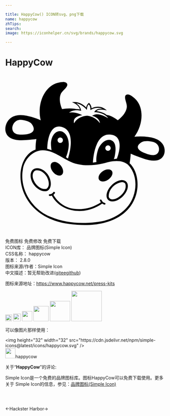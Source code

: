 ```yaml
---

title: HappyCow() ICON转svg、png下载
name: happycow
zhTips: 
search: 
image: https://iconhelper.cn/svg/brands/happycow.svg

---
```


# HappyCow  <small style="font-size: 60%;font-weight: 100"></small>

<div id="svg" class="svg-wrap">
<svg role="img" viewBox="0 0 24 24" xmlns="http://www.w3.org/2000/svg"><title>HappyCow icon</title><path d="M8.66 1.23c-.424.004-.924.156-1.13.236-1.69.678-2.78 3.09-2.2 5.52-.32-.139-.614-.257-.676-.28a8.46 8.46 0 0 0-1.45-.412c-.849-.156-1.8-.189-2.53.471-.693.63-.963 1.87-.271 2.6.749.783 2.3.637 3.27.548.101-.01.557-.04 1-.106a9.763 9.763 0 0 0-.116 1.59c-3.73 1.32-3.43 10.1 5.09 11.2 10.8 1.39 11.6-6.81 9.07-9.14.091-.518.144-.999.165-1.45.433.202.933.386 1.04.426.903.353 2.34.917 3.29.462.874-.42.985-1.56.51-2.29-.497-.768-1.42-1.01-2.27-1.12a9.355 9.355 0 0 0-1.51-.061c-.05.002-.252.012-.497.03 1.33-1.83 1.4-4.19.319-5.48-.25-.298-1.22-1.23-1.65-.743-.279.392.226 1.16.186 1.74-.092.901-.855 1.62-1.36 2.01-.717-.57-1.36-.745-1.36-.745l-.322-.062c-.644-.5-1.53-.563-1.53-.563.363-.44 1.56-.1 1.56-.1-1.06-1.06-2.31-.328-2.31-.328 0-.517-.381-.831-.381-.831-.398.306-.415.714-.415.714-1.01-1.06-2.12-.794-2.12-.794s.98.31 1.17 1.08a2.638 2.638 0 0 0-.533-.049l-.346-.066a6.87 6.87 0 0 0-1.81.062c-.245-.593-.51-1.5-.191-2.28.237-.527 1.04-.966.983-1.44-.063-.277-.346-.363-.676-.359zm2.03 3.21c.612.065 1.19.512 1.6.993.004-.298.045-.625.269-.843.227.189.265.57.25.867.528-.343 1.23-.48 1.82-.203-.465-.063-.989.058-1.24.498.768.044 1.63.26 2.1.92-.692-.385-1.64-.876-2.42-.365.541.139 1.13.49 1.17 1.11a2.764 2.764 0 0 0-1.9-1.12c-.69.027-1.42.342-1.84.904-.106.174-.188.353-.174.01-.044-.673.737-.908 1.26-.997-.612-.3-1.31-.514-1.99-.375.511-.414 1.22-.43 1.83-.28a1.627 1.627 0 0 0-.728-1.12zM2.26 6.92a2.81 2.81 0 0 1 .526.054c.284.05.876.21 1.13.497.25.287.974 1.36-.751 1.62-.563.06-1.46.159-1.89-.298-.394-.422-.229-1.16.175-1.54.265-.248.529-.328.81-.333zm5.77 1a1.35 1.35 0 0 1 .264.02c2.65.432 1.14 4.81 1.14 4.81l-.294-.203c.204-.483.428-1.25.416-2.01-.017-1.07-.63-1.94-1.37-1.92-.74.01-1.33.892-1.31 1.97.004.279.046.785.121 1.05-.005-.015-.005-.133-.01-.15l-.678-.213s.013-3.32 1.72-3.35zm7.61 1.21c.156.001.322.022.498.063 1.94.46.663 3.57.663 3.57l-.607.1v.003c-.655.103-1.39.213-2.13.35-.023-.028.019.03 0 0l-.865.143s.105-4.25 2.44-4.23zm-1.58 4.15l2.21-.315c.117-.167.182-.442.225-.665.203-1.05.158-2.03-.53-2.3a.953.953 0 0 0-.334-.066c-.617-.012-1.29.54-1.63 1.38-.205.518-.391 1.63-.258 2 .05.14.511.119.418.016zM8.27 9.57a.409.409 0 1 1 0 .818.409.409 0 0 1 0-.818zm13.1.55c.167.002.32.015.427.03.492.066.904.159 1.19.617.274.437.213 1.11-.289 1.36-.543.269-1.37-.07-1.89-.281-1.57-.71-.56-1.42-.237-1.59.202-.11.517-.137.795-.134zm-5.92.645a.409.409 0 1 1 .026.818.409.409 0 0 1-.026-.818zm-9.85.741c1.45-.014 2.64.949 3.88 1.56 1.7.91 3.72.797 5.53.348 1.1-.334 2.49-.539 3.43.234 1.26 1.25 1.41 3.21.84 4.79-.697 2.04-2.7 3.33-4.74 3.75-2.55.45-5.29.36-7.7-.663-2.75-1.06-4.7-4.09-4.21-7.06.146-1.47 1.41-2.92 2.96-2.97zm1.77 1.75a.625.625 0 0 0-.164.025c-.418.125-.507.674-.198 1.23.309.552.898.9 1.32.773.418-.125.507-.674.198-1.23-.27-.484-.755-.809-1.15-.799zm-2.55.945a1.014 1.014 0 0 0-.614.174c-.535.384-.549 1.42.074 2.29.623.868 1.65 1.24 2.18.857.535-.384.534-1.54-.088-2.41-.428-.597-1.04-.903-1.55-.911zm10.7.172a1.357 1.357 0 0 0-.608.144c-.571.272-.956.837-.858 1.26.098.425.64.549 1.21.278.572-.272.955-.837.858-1.26-.061-.266-.296-.414-.603-.421zm-10.8.14c.633-.02 1.18.411 1.5.931.3.534.566 1.41-.004 1.85-.878.205-1.66-.574-1.96-1.33-.244-.474-.208-1.41.47-1.45zm12.9 1.48a1.294 1.294 0 0 0-.104 0c-.47.022-1.03.29-1.51.764-.756.755-.991 1.75-.525 2.21.465.466 1.46.23 2.21-.524.756-.756.991-1.75.525-2.21a.867.867 0 0 0-.601-.238zm.014.309c.174.01.35.091.44.243.233.785-.355 1.58-.985 1.99-.423.305-1.21.618-1.51.012-.09-1.11.915-2.12 1.98-2.25a.602.602 0 0 1 .074 0zm-10.3 1.45a.124.124 0 0 0-.103.062c-.01.014-.19.312-.548.309a.125.125 0 0 0-.128.129c.001.065.053.12.116.129l.018.001a.85.85 0 0 0 .316-.057c.216.431 1.1 1.9 3.28 2.25 2.21.353 3.87-.74 4.3-1.05a.88.88 0 0 0 .339.157l.017.003a.129.129 0 0 0 .138-.1.132.132 0 0 0-.102-.155c-.35-.078-.474-.411-.48-.427a.135.135 0 0 0-.166-.083.126.126 0 0 0-.081.163c.003.01.045.126.146.256-.436.3-2.02 1.26-4.09.968-1.93-.272-2.83-1.69-3.06-2.11.138-.111.209-.23.215-.238a.13.13 0 0 0-.05-.178.135.135 0 0 0-.075-.018z"/></svg>
</div>
<detail full-name='happycow'></detail>

<div class="detail-page">
<p>
<span><span class="badge-success badge">免费图标</span> <span class="badge-success badge">免费修改</span>  <span class="badge-success badge">免费下载</span> </span>
<br/>
<span>
ICON库：
<span class="badge-secondary badge">品牌图标(Simple Icon)</span> 
</span>
<br/>
<span>
CSS名称：
<span class="badge-secondary badge">happycow</span> 
</span>

<br/>
<span>
版本：
<span class="badge-secondary badge">2.8.0</span> 
</span>
<br/>
<span>图标来源/作者：<span class="badge-light badge">Simple Icon</span></span> 
<br/>
<span class="zh-detail">中文描述：暂无<span class="help-link"><span>帮助改进</span>(<a href="https://gitee.com/liuwave/icon-helper/edit/master/json/brands/happycow.json" target="_blank" rel="noopener noreferrer">gitee</a><a href="https://github.com/liuwave/icon-helper/edit/master/json/brands/happycow.json" target="_blank" rel="noopener noreferrer">github</a></span>)</span><br/>
</p>
</div><div class="description description alert alert-light"><p>图标来源地址：<a href="https://www.happycow.net/press-kits" target="_blank" rel="noopener noreferrer">https://www.happycow.net/press-kits</a></p></div>
<div class="alert alert-dark">
<img height="21" width="21" src="https://cdn.jsdelivr.net/npm/simple-icons@latest/icons/happycow.svg" />
<img height="24" width="24" src="https://cdn.jsdelivr.net/npm/simple-icons@latest/icons/happycow.svg" />
<img height="32" width="32" src="https://cdn.jsdelivr.net/npm/simple-icons@latest/icons/happycow.svg" />
<img height="48" width="48" src="https://cdn.jsdelivr.net/npm/simple-icons@latest/icons/happycow.svg" />
<img height="64" width="64" src="https://cdn.jsdelivr.net/npm/simple-icons@latest/icons/happycow.svg" />
<img height="96" width="96" src="https://cdn.jsdelivr.net/npm/simple-icons@latest/icons/happycow.svg" />

</div>
<div>
  <p>可以像图片那样使用：    
  </p>
  <div class="alert alert-primary" style="font-size: 14px">
    &lt;img height="32" width="32" src="https://cdn.jsdelivr.net/npm/simple-icons@latest/icons/happycow.svg" /&gt;
    <copy-btn content='<img height="32" width="32" src="https://cdn.jsdelivr.net/npm/simple-icons@latest/icons/happycow.svg" />'></copy-btn>
  </div>
  <div class="alert alert-secondary">
    <img height="32" width="32" src="https://cdn.jsdelivr.net/npm/simple-icons@latest/icons/happycow.svg" />happycow
    <copy-btn content="happycow" btn-title="复制图标名称"></copy-btn>
  </div>
</div>
<div class="icon-detail__container">
<p>关于“<b>HappyCow</b>”的评论:</p>
</div>
<Vssue title="关于“HappyCow”的评论" />
<div><p>Simple Icon是一个免费的品牌图标库。图标HappyCow可以免费下载使用。更多关于  Simple Icon的信息，参见：<a target="_blank" href="https://iconhelper.cn/brands.html">品牌图标(Simple Icon)</a>
</p></div>


<div style="padding:2rem 0 " class="page-nav"><p class="inner"><span class="prev">←<router-link to="/icon/hackster.html">Hackster</router-link></span> <span class="next"><router-link to="/icon/harbor.html">Harbor</router-link>→</span></p></div>
